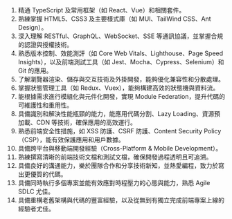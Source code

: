 1. 精通 TypeScript 及常用框架（如 React、Vue）和相關套件。
2. 熟練掌握 HTML5、CSS3 及主要樣式庫（如 MUI、TailWind CSS、Ant Design）。
3. 深入理解 RESTful、GraphQL、WebSocket、SSE 等通訊協議，並掌握合規的認證與授權技術。
4. 熟悉版本控制、效能測評（如 Core Web Vitals、Lighthouse、Page Speed Insights），以及前端測試工具（如 Jest、Mocha、Cypress、Selenium）和 Git 的應用。
5. 了解瀏覽器渲染、儲存與交互技術及外掛開發，能夠優化兼容性和分散處理。
6. 掌握狀態管理工具（如 Redux、Vuex），能夠構建高效的狀態機與資料流。
7. 能根據需求進行模組化與元件化開發，實現 Module Federation，提升代碼的可維護性和重用性。
8. 具備識別和解決性能瓶頸的能力，能應用代碼分割、Lazy Loading、資源預加載、CDN 等技術，確保應用的高效運行。
9. 熟悉前端安全性措施，如 XSS 防護、CSRF 防護、Content Security Policy（CSP），能有效保護應用和用戶數據。
10. 具備跨平台與移動端開發經驗（Cross-Platform & Mobile Development）。
11. 熟練撰寫清晰的前端技術文檔和測試文檔，確保開發過程透明且可追溯。
12. 具備良好的溝通能力，樂於團隊合作和分享技術新知，並熱愛編程，致力於寫出更優質的代碼。
13. 具備同時執行多個專案並能有效應對時程壓力的心態與能力，熟悉 Agile SDLC 尤佳。
14. 具備重構老舊架構與代碼的豐富經驗，以及從無到有獨立完成前端專案上線的經驗者尤佳。
